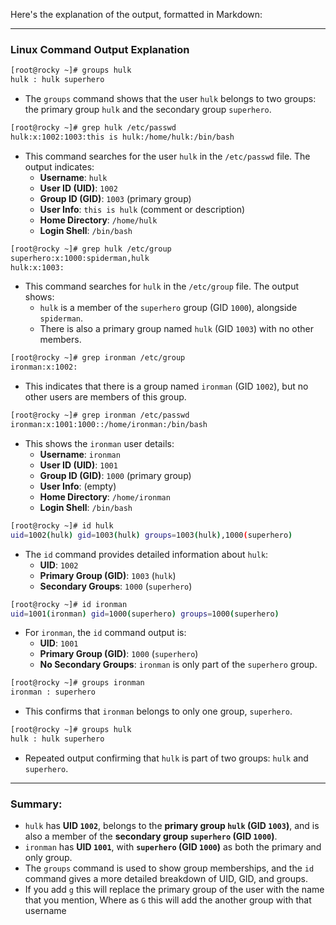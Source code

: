 Here's the explanation of the output, formatted in Markdown:

---

### Linux Command Output Explanation

```bash
[root@rocky ~]# groups hulk
hulk : hulk superhero
```
- The `groups` command shows that the user `hulk` belongs to two groups: the primary group `hulk` and the secondary group `superhero`.

```bash
[root@rocky ~]# grep hulk /etc/passwd
hulk:x:1002:1003:this is hulk:/home/hulk:/bin/bash
```
- This command searches for the user `hulk` in the `/etc/passwd` file. The output indicates:
  - **Username**: `hulk`
  - **User ID (UID)**: `1002`
  - **Group ID (GID)**: `1003` (primary group)
  - **User Info**: `this is hulk` (comment or description)
  - **Home Directory**: `/home/hulk`
  - **Login Shell**: `/bin/bash`

```bash
[root@rocky ~]# grep hulk /etc/group
superhero:x:1000:spiderman,hulk
hulk:x:1003:
```
- This command searches for `hulk` in the `/etc/group` file. The output shows:
  - `hulk` is a member of the `superhero` group (GID `1000`), alongside `spiderman`.
  - There is also a primary group named `hulk` (GID `1003`) with no other members.

```bash
[root@rocky ~]# grep ironman /etc/group
ironman:x:1002:
```
- This indicates that there is a group named `ironman` (GID `1002`), but no other users are members of this group.

```bash
[root@rocky ~]# grep ironman /etc/passwd
ironman:x:1001:1000::/home/ironman:/bin/bash
```
- This shows the `ironman` user details:
  - **Username**: `ironman`
  - **User ID (UID)**: `1001`
  - **Group ID (GID)**: `1000` (primary group)
  - **User Info**: (empty)
  - **Home Directory**: `/home/ironman`
  - **Login Shell**: `/bin/bash`

```bash
[root@rocky ~]# id hulk
uid=1002(hulk) gid=1003(hulk) groups=1003(hulk),1000(superhero)
```
- The `id` command provides detailed information about `hulk`:
  - **UID**: `1002`
  - **Primary Group (GID)**: `1003` (`hulk`)
  - **Secondary Groups**: `1000` (`superhero`)

```bash
[root@rocky ~]# id ironman
uid=1001(ironman) gid=1000(superhero) groups=1000(superhero)
```
- For `ironman`, the `id` command output is:
  - **UID**: `1001`
  - **Primary Group (GID)**: `1000` (`superhero`)
  - **No Secondary Groups**: `ironman` is only part of the `superhero` group.

```bash
[root@rocky ~]# groups ironman
ironman : superhero
```
- This confirms that `ironman` belongs to only one group, `superhero`.

```bash
[root@rocky ~]# groups hulk
hulk : hulk superhero
```
- Repeated output confirming that `hulk` is part of two groups: `hulk` and `superhero`.

---

### Summary:
- `hulk` has **UID `1002`**, belongs to the **primary group `hulk` (GID `1003`)**, and is also a member of the **secondary group `superhero` (GID `1000`)**.
- `ironman` has **UID `1001`**, with **`superhero` (GID `1000`)** as both the primary and only group.
- The `groups` command is used to show group memberships, and the `id` command gives a more detailed breakdown of UID, GID, and groups.
- If you add `g` this will replace the primary group of the user with the name that you mention, Where as `G` this will add the another group with that username
